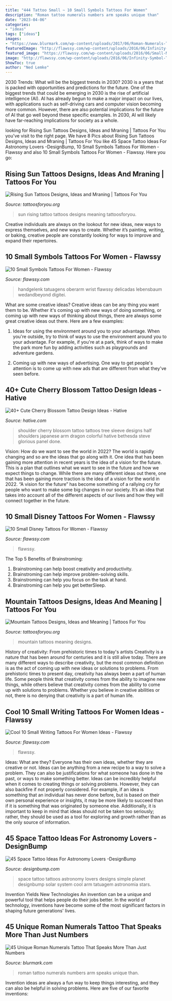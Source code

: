 ```yaml
---
title: "444 Tattoo Small ~ 10 Small Symbols Tattoos For Women"
description: "Roman tattoo numerals numbers arm speaks unique than"
date: "2023-04-06"
categories:
- "ideas"
tags: ["ideas"]
images:
- "https://www.blurmark.com/wp-content/uploads/2017/06/Roman-Numerals-Tattoo-On-Arm.jpg"
featuredImage: "http://flawssy.com/wp-content/uploads/2016/06/Infinity-Symbol-Tattoo.jpg"
featured_image: "https://flawssy.com/wp-content/uploads/2016/06/Small-Mickey-Mouse-Tattoo.jpg"
image: "http://flawssy.com/wp-content/uploads/2016/06/Infinity-Symbol-Tattoo.jpg"
ShowToc: true
author: "Ned Lemke"
---
```



2030 Trends: What will be the biggest trends in 2030?
2030 is a years that is packed with opportunities and predictions for the future. One of the biggest trends that could be emerging in 2030 is the rise of artificial intelligence (AI). AI has already begun to make a major impact on our lives, with applications such as self-driving cars and computer vision becoming more common. However, there are also potential implications for the future of AI that go well beyond these specific examples. In 2030, AI will likely have far-reaching implications for society as a whole.

	

		
looking for Rising Sun Tattoos Designs, Ideas and Mraning | Tattoos For You you've visit to the right page. We have 8 Pics about Rising Sun Tattoos Designs, Ideas and Mraning | Tattoos For You like 45 Space Tattoo Ideas For Astronomy Lovers -DesignBump, 10 Small Symbols Tattoos For Women - Flawssy and also 10 Small Symbols Tattoos For Women - Flawssy. Here you go:
		
    
## Rising Sun Tattoos Designs, Ideas And Mraning | Tattoos For You

<img loading=lazy src="https://www.tattoosforyou.org/wp-content/uploads/2016/03/Rising-Sun-Tattoo-Images.jpg" onerror="this.onerror=null;this.src='https://tse2.mm.bing.net/th?id=OIP.bYaVkymKye83oVvQLFRJkAHaNr&amp;pid=15.1';" alt="Rising Sun Tattoos Designs, Ideas and Mraning | Tattoos For You">

_Source: tattoosforyou.org_

>sun rising tattoo tattoos designs meaning tattoosforyou. 

	

Creative individuals are always on the lookout for new ideas, new ways to express themselves, and new ways to create. Whether it’s painting, writing, or baking, creative people are constantly looking for ways to improve and expand their repertoires.

    
## 10 Small Symbols Tattoos For Women - Flawssy

<img loading=lazy src="http://flawssy.com/wp-content/uploads/2016/06/Infinity-Symbol-Tattoo.jpg" onerror="this.onerror=null;this.src='https://tse3.mm.bing.net/th?id=OIP.OJdtLeukFUV_6xtDAJre0QHaE8&amp;pid=15.1';" alt="10 Small Symbols Tattoos For Women - Flawssy">

_Source: flawssy.com_

>handgelenk tatuagens oberarm wrist flawssy delicadas lebensbaum wedandbeyond digitei. 

	

What are some creative ideas?
Creative ideas can be any thing you want them to be. Whether it's coming up with new ways of doing something, or coming up with new ways of thinking about things, there are always some great creative ideas out there. Here are a few examples: 
1. Ideas for using the environment around you to your advantage. When you're outside, try to think of ways to use the environment around you to your advantage. For example, if you're at a park, think of ways to make the park more fun by adding activities such as playgrounds and adventure gardens. 

2. Coming up with new ways of advertising. One way to get people's attention is to come up with new ads that are different from what they've seen before.

    
## 40+ Cute Cherry Blossom Tattoo Design Ideas - Hative

<img loading=lazy src="https://hative.com/wp-content/uploads/2014/03/cherry-blossom-tattoos/12-cherry-blossom-on-shoulder.jpg" onerror="this.onerror=null;this.src='https://tse4.mm.bing.net/th?id=OIP.ju1fGB7B9OwgdSmPtyLzYQHaJ4&amp;pid=15.1';" alt="40+ Cute Cherry Blossom Tattoo Design Ideas - Hative">

_Source: hative.com_

>shoulder cherry blossom tattoo tattoos tree sleeve designs half shoulders japanese arm dragon colorful hative bethesda steve glorious panel done. 

	

Vision: How do we want to see the world in 2022?
The world is rapidly changing and so are the ideas that go along with it. One idea that has been gaining more attention in recent years is the idea of a vision for the future. This is a plan that outlines what we want to see in the future and how we expect things to change. While there are many different ideas out there, one that has been gaining more traction is the idea of a vision for the world in 2022. 
“A vision for the future” has become something of a rallying cry for people who want to make some big changes in our society. It’s an idea that takes into account all of the different aspects of our lives and how they will connect together in the future.

    
## 10 Small Disney Tattoos For Women - Flawssy

<img loading=lazy src="https://flawssy.com/wp-content/uploads/2016/06/Small-Mickey-Mouse-Tattoo.jpg" onerror="this.onerror=null;this.src='https://tse1.mm.bing.net/th?id=OIP.fXSIR-4IzVItLnUrEB6JZgHaJ4&amp;pid=15.1';" alt="10 Small Disney Tattoos For Women - Flawssy">

_Source: flawssy.com_

>flawssy. 

	

The Top 5 Benefits of Brainstroming:
1. Brainstroming can help boost creativity and productivity.
2. Brainstroming can help improve problem-solving skills.
3. Brainstroming can help you focus on the task at hand.
4. Brainstroming can help you get betterSleep.

    
## Mountain Tattoos Designs, Ideas And Meaning | Tattoos For You

<img loading=lazy src="https://www.tattoosforyou.org/wp-content/uploads/2016/05/Mountain-Tattoos.jpg" onerror="this.onerror=null;this.src='https://tse2.mm.bing.net/th?id=OIP.cVexk71zmSXMzuauNEnTeQHaLH&amp;pid=15.1';" alt="Mountain Tattoos Designs, Ideas and Meaning | Tattoos For You">

_Source: tattoosforyou.org_

>mountain tattoos meaning designs. 

	

History of creativity: From prehistoric times to today's artists
Creativity is a nature that has been around for centuries and it is still alive today. There are many different ways to describe creativity, but the most common definition is as the act of coming up with new ideas or solutions to problems. From prehistoric times to present day, creativity has always been a part of human life. Some people think that creativity comes from the ability to imagine new things, while others believe that creativity comes from the ability to come up with solutions to problems. Whether you believe in creative abilities or not, there is no denying that creativity is a part of human life.

    
## Cool 10 Small Writing Tattoos For Women Ideas - Flawssy

<img loading=lazy src="https://www.flawssy.com/wp-content/uploads/2016/06/Think-Positive-Tattoo.jpg" onerror="this.onerror=null;this.src='https://tse1.mm.bing.net/th?id=OIP.-JCBSScDcib5Pj9yvPhK7gHaJ4&amp;pid=15.1';" alt="Cool 10 Small Writing Tattoos For Women Ideas - Flawssy">

_Source: flawssy.com_

>flawssy. 

	

Ideas: What are they?
Everyone has their own ideas, whether they are creative or not. Ideas can be anything from a new recipe to a way to solve a problem. They can also be justifications for what someone has done in the past, or ways to make something better. 
Ideas can be incredibly helpful when it comes to creating things or solving problems. However, they can also backfire if not properly considered. For example, if an idea is something that an individual has never done before, but is based on their own personal experience or insights, it may be more likely to succeed than if it is something that was originated by someone else. Additionally, it is important to keep in mind that ideas should not be taken too seriously; rather, they should be used as a tool for exploring and growth rather than as the only source of information.

    
## 45 Space Tattoo Ideas For Astronomy Lovers -DesignBump

<img loading=lazy src="http://designbump.com/wp-content/uploads/2014/12/space-star-tattoos-13.jpg" onerror="this.onerror=null;this.src='https://tse4.mm.bing.net/th?id=OIP.il5TJf9rjzD8QUTxFJzZ5AHaNJ&amp;pid=15.1';" alt="45 Space Tattoo Ideas For Astronomy Lovers -DesignBump">

_Source: designbump.com_

>space tattoo tattoos astronomy lovers designs simple planet designbump solar system cool arm tatuagem astronomia stars. 

	

Invention Yields New Technologies
An invention can be a unique and powerful tool that helps people do their jobs better. In the world of technology, inventions have become some of the most significant factors in shaping future generations' lives.

    
## 45 Unique Roman Numerals Tattoo That Speaks More Than Just Numbers

<img loading=lazy src="https://www.blurmark.com/wp-content/uploads/2017/06/Roman-Numerals-Tattoo-On-Arm.jpg" onerror="this.onerror=null;this.src='https://tse1.mm.bing.net/th?id=OIP.8z1dZKMg_jnDpB6mX7Ni_AHaNd&amp;pid=15.1';" alt="45 Unique Roman Numerals Tattoo That Speaks More Than Just Numbers">

_Source: blurmark.com_

>roman tattoo numerals numbers arm speaks unique than. 

	

Invention ideas are always a fun way to keep things interesting, and they can also be helpful in solving problems. Here are five of our favorite inventions: 

